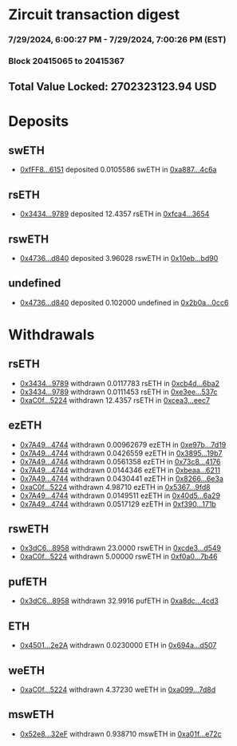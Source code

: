 # Zircuit transaction digest
### 7/29/2024, 6:00:27 PM - 7/29/2024, 7:00:26 PM (EST)
### Block 20415065 to 20415367

## Total Value Locked: 2702323123.94 USD

# Deposits
## swETH
- [0xfFF8...6151](https://etherscan.io/address/0xfFF8C91eDbF8b546626ff00bAD51983201b16151) deposited 0.0105586 swETH in [0xa887...4c6a](https://etherscan.io/tx/0xfFF8C91eDbF8b546626ff00bAD51983201b16151)
## rsETH
- [0x3434...9789](https://etherscan.io/address/0x34349c5569e7B846c3558961552D2202760A9789) deposited 12.4357 rsETH in [0xfca4...3654](https://etherscan.io/tx/0x34349c5569e7B846c3558961552D2202760A9789)
## rswETH
- [0x4736...d840](https://etherscan.io/address/0x4736BA6c5c1A38BcbA69385230071D346891d840) deposited 3.96028 rswETH in [0x10eb...bd90](https://etherscan.io/tx/0x4736BA6c5c1A38BcbA69385230071D346891d840)
## undefined
- [0x4736...d840](https://etherscan.io/address/0x4736BA6c5c1A38BcbA69385230071D346891d840) deposited 0.102000 undefined in [0x2b0a...0cc6](https://etherscan.io/tx/0x4736BA6c5c1A38BcbA69385230071D346891d840)
# Withdrawals
## rsETH
- [0x3434...9789](https://etherscan.io/address/0x34349c5569e7B846c3558961552D2202760A9789) withdrawn 0.0117783 rsETH in [0xcb4d...6ba2](https://etherscan.io/tx/0x34349c5569e7B846c3558961552D2202760A9789)
- [0x3434...9789](https://etherscan.io/address/0x34349c5569e7B846c3558961552D2202760A9789) withdrawn 0.0111453 rsETH in [0xe3ee...537c](https://etherscan.io/tx/0x34349c5569e7B846c3558961552D2202760A9789)
- [0xaC0f...5224](https://etherscan.io/address/0xaC0f76A8c30E23bc197D26465e7bE319713c5224) withdrawn 12.4357 rsETH in [0xcea3...eec7](https://etherscan.io/tx/0xaC0f76A8c30E23bc197D26465e7bE319713c5224)
## ezETH
- [0x7A49...4744](https://etherscan.io/address/0x7A493Be5c2ce014cD049Bf178a1ac0Db1B434744) withdrawn 0.00962679 ezETH in [0xe97b...7d19](https://etherscan.io/tx/0x7A493Be5c2ce014cD049Bf178a1ac0Db1B434744)
- [0x7A49...4744](https://etherscan.io/address/0x7A493Be5c2ce014cD049Bf178a1ac0Db1B434744) withdrawn 0.0426559 ezETH in [0x3895...19b7](https://etherscan.io/tx/0x7A493Be5c2ce014cD049Bf178a1ac0Db1B434744)
- [0x7A49...4744](https://etherscan.io/address/0x7A493Be5c2ce014cD049Bf178a1ac0Db1B434744) withdrawn 0.0561358 ezETH in [0x73c8...4176](https://etherscan.io/tx/0x7A493Be5c2ce014cD049Bf178a1ac0Db1B434744)
- [0x7A49...4744](https://etherscan.io/address/0x7A493Be5c2ce014cD049Bf178a1ac0Db1B434744) withdrawn 0.0144346 ezETH in [0xbeaa...6211](https://etherscan.io/tx/0x7A493Be5c2ce014cD049Bf178a1ac0Db1B434744)
- [0x7A49...4744](https://etherscan.io/address/0x7A493Be5c2ce014cD049Bf178a1ac0Db1B434744) withdrawn 0.0430441 ezETH in [0x8266...6e3a](https://etherscan.io/tx/0x7A493Be5c2ce014cD049Bf178a1ac0Db1B434744)
- [0xaC0f...5224](https://etherscan.io/address/0xaC0f76A8c30E23bc197D26465e7bE319713c5224) withdrawn 4.98710 ezETH in [0x5367...9fd8](https://etherscan.io/tx/0xaC0f76A8c30E23bc197D26465e7bE319713c5224)
- [0x7A49...4744](https://etherscan.io/address/0x7A493Be5c2ce014cD049Bf178a1ac0Db1B434744) withdrawn 0.0149511 ezETH in [0x40d5...6a29](https://etherscan.io/tx/0x7A493Be5c2ce014cD049Bf178a1ac0Db1B434744)
- [0x7A49...4744](https://etherscan.io/address/0x7A493Be5c2ce014cD049Bf178a1ac0Db1B434744) withdrawn 0.0517129 ezETH in [0xf390...171b](https://etherscan.io/tx/0x7A493Be5c2ce014cD049Bf178a1ac0Db1B434744)
## rswETH
- [0x3dC6...8958](https://etherscan.io/address/0x3dC606cE9cCA12196917A3267A8AE7008E018958) withdrawn 23.0000 rswETH in [0xcde3...d549](https://etherscan.io/tx/0x3dC606cE9cCA12196917A3267A8AE7008E018958)
- [0xaC0f...5224](https://etherscan.io/address/0xaC0f76A8c30E23bc197D26465e7bE319713c5224) withdrawn 5.00000 rswETH in [0xf0a0...7b46](https://etherscan.io/tx/0xaC0f76A8c30E23bc197D26465e7bE319713c5224)
## pufETH
- [0x3dC6...8958](https://etherscan.io/address/0x3dC606cE9cCA12196917A3267A8AE7008E018958) withdrawn 32.9916 pufETH in [0xa8dc...4cd3](https://etherscan.io/tx/0x3dC606cE9cCA12196917A3267A8AE7008E018958)
## ETH
- [0x4501...2e2A](https://etherscan.io/address/0x4501F56266E3F9C51D3915291954255d3f5a2e2A) withdrawn 0.0230000 ETH in [0x694a...d507](https://etherscan.io/tx/0x4501F56266E3F9C51D3915291954255d3f5a2e2A)
## weETH
- [0xaC0f...5224](https://etherscan.io/address/0xaC0f76A8c30E23bc197D26465e7bE319713c5224) withdrawn 4.37230 weETH in [0xa099...7d8d](https://etherscan.io/tx/0xaC0f76A8c30E23bc197D26465e7bE319713c5224)
## mswETH
- [0x52e8...32eF](https://etherscan.io/address/0x52e8DFA711A8faEF756245850415dA8fa19732eF) withdrawn 0.938710 mswETH in [0xa01f...e72c](https://etherscan.io/tx/0x52e8DFA711A8faEF756245850415dA8fa19732eF)
